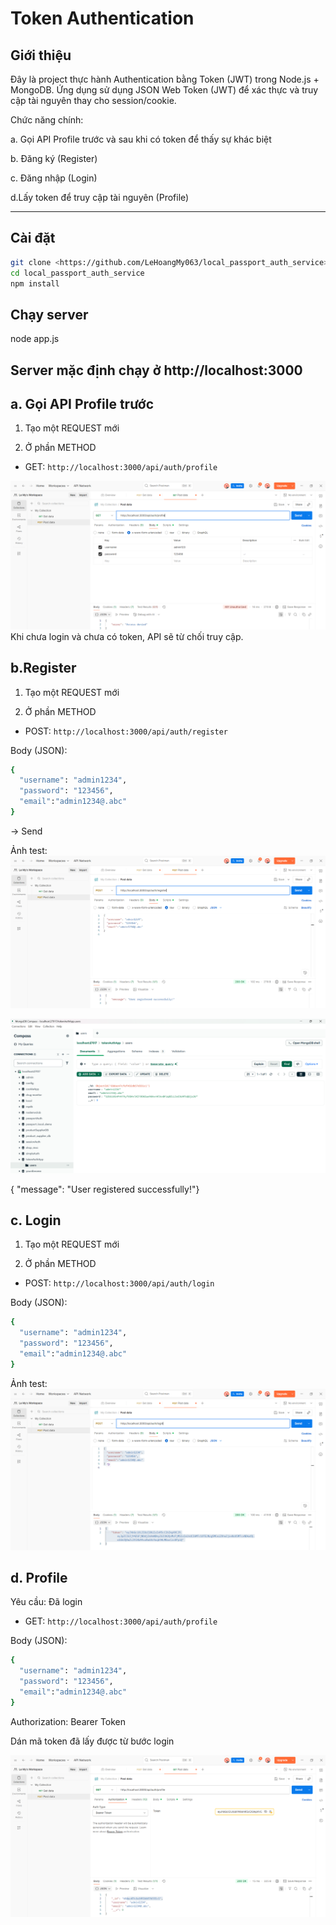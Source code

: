 # Token Authentication

## Giới thiệu

Đây là project thực hành Authentication bằng Token (JWT) trong Node.js + MongoDB.
Ứng dụng sử dụng JSON Web Token (JWT) để xác thực và truy cập tài nguyên thay cho session/cookie.

Chức năng chính:

a. Gọi API Profile trước và sau khi có token để thấy sự khác biệt

b. Đăng ký (Register)

c. Đăng nhập (Login)

d.Lấy token để truy cập tài nguyên (Profile)

---
## Cài đặt 
```bash
git clone <https://github.com/LeHoangMy063/local_passport_auth_service>
cd local_passport_auth_service
npm install
```

## Chạy server

node app.js

Server mặc định chạy ở http://localhost:3000
---

## a. Gọi API Profile trước
1. Tạo một REQUEST mới

2. Ở phần METHOD

- GET: `http://localhost:3000/api/auth/profile`

![error](public/results/a.error.png)
Khi chưa login và chưa có token, API sẽ từ chối truy cập.

## b.Register
1. Tạo một REQUEST mới

2. Ở phần METHOD

- POST: `http://localhost:3000/api/auth/register` 

Body (JSON): 
```bash
{
  "username": "admin1234",
  "password": "123456",
  "email":"admin1234@.abc"
}
```
-> Send

Ảnh test:
![register](public/results/b.register.png)

![register user](public/results/b.register_users.png)

{ "message": "User registered successfully!"}

## c. Login

1. Tạo một REQUEST mới

2. Ở phần METHOD

- POST: `http://localhost:3000/api/auth/login` 

Body (JSON): 
```bash
{
  "username": "admin1234",
  "password": "123456",
  "email":"admin1234@.abc"
}
```

Ảnh test:
![login](public/results/c.login.png)

## d. Profile

Yêu cầu: Đã login

- GET: `http://localhost:3000/api/auth/profile`

Body (JSON): 
```bash
{
  "username": "admin1234",
  "password": "123456",
  "email":"admin1234@.abc"
}
```

Authorization: Bearer Token

Dán mã token đã lấy được từ bước login 

![profile](public/results/d.profile.png)
